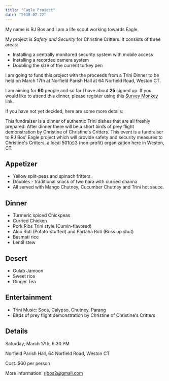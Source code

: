 ```yaml
---
title: "Eagle Project"
date: "2018-02-22"
---
```


My name is RJ Bos and I am a life scout working towards Eagle.

My project is *Safety and Security* for Christine Critters.  It consists of three areas:
 * Installing a centrally monitored security system with mobile access
 * Installing a recorded camera system
 * Doubling the size of the current turkey pen
 

I am going to fund this project with the proceeds from a Trini Dinner to be held on March 17th at Norfield Parish Hall at 64 Norfield Road, Weston CT.

I am aiming for **60** people and so far I have about **25** signed up.  If you would like to attend this dinner, please register using this [Survey Monkey](https://www.surveymonkey.com/r/QK6FXJD) link.


If you have not yet decided, here are some more details:

This fundraiser is a dinner of authentic Trini dishes that are all freshly prepared.  After dinner there will be a short birds of prey flight demonstration by Christine of Christine's Critters.
This event is a fundraiser to RJ Bos' Eagle project which will provide safety and security measures to Christine's Critters, a local 501(c)3 (non-profit) organization here in Weston, CT.

## Appetizer
* Yellow split-peas and spinach fritters.
* Doubles - traditional snack of two bara with curried channa
* All served with Mango Chutney, Cucumber Chutney and Trini hot sauce.

## Dinner
* Turmeric spiced Chickpeas
* Curried Chicken
* Pork Ribs Trini style (Cumin-flavored)
* Aloo Roti (Potato-stuffed) and Partaha Roti (Buss up shut)
* Basmati rice
* Lentil stew

## Desert
* Gulab Jamoon
* Sweet rice
* Ginger Tea

## Entertainment
* Trini Music: Soca, Calypso, Chutney, Parang
* Birds of prey flight demonstration by Christine of Christine's Critters
 
## Details
Saturday, March 17th, 6:30 PM

Norfield Parish Hall, 64 Norfield Road, Weston CT

Cost: $60 per person

More information: [rjbos2@gmail.com](mailto:rjbos2@gmail.com)
